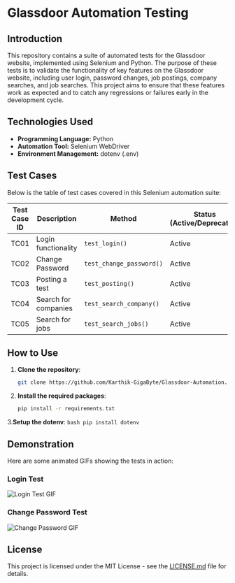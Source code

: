 # Glassdoor Automation Testing

## Introduction

This repository contains a suite of automated tests for the Glassdoor website, implemented using Selenium and Python. The purpose of these tests is to validate the functionality of key features on the Glassdoor website, including user login, password changes, job postings, company searches, and job searches. This project aims to ensure that these features work as expected and to catch any regressions or failures early in the development cycle.

## Technologies Used


- **Programming Language:** Python
- **Automation Tool:** Selenium WebDriver
- **Environment Management:** dotenv (.env)

## Test Cases

Below is the table of test cases covered in this Selenium automation suite:

| Test Case ID | Description          | Method                     | Status (Active/Deprecated) |
|--------------|----------------------|----------------------------|----------------------------|
| TC01         | Login functionality  | `test_login()`             | Active                     |
| TC02         | Change Password      | `test_change_password()`   | Active                     |
| TC03         | Posting a test       | `test_posting()`           | Active                     |
| TC04         | Search for companies | `test_search_company()`    | Active                     |
| TC05         | Search for jobs      | `test_search_jobs()`       | Active                     |

## How to Use

1. **Clone the repository**:
    ```bash
    git clone https://github.com/Karthik-GigaByte/Glassdoor-Automation.git
    ```

2. **Install the required packages**:
    ```bash
    pip install -r requirements.txt
    ```

3.**Setup the dotenv**:
    ```bash
    pip install dotenv
    ```
    
## Demonstration

Here are some animated GIFs showing the tests in action:

### Login Test

![Login Test GIF](path_to_your_gif/login_test.gif)

### Change Password Test

![Change Password GIF](path_to_your_gif/change_password_test.gif)


## License

This project is licensed under the MIT License - see the [LICENSE.md](LICENSE.md) file for details.
  
